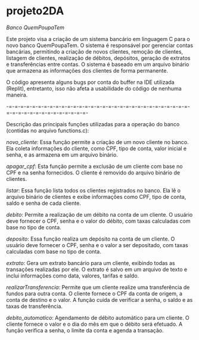 # projeto2DA

*Banco QuemPoupaTem*

Este projeto visa a criação de um sistema bancário em linguagem C para o novo banco QuemPoupaTem. O sistema é responsável por gerenciar contas bancárias, permitindo a criação de novos clientes, remoção de clientes, listagem de clientes, realização de débitos, depósitos, geração de extratos e transferências entre contas. O sistema é baseado em um arquivo binário que armazena as informações dos clientes de forma permanente.

O código apresenta alguns bugs por conta do buffer na IDE utilizada (Replit), entretanto, isso não afeta a usabilidade do código de nenhuma maneira.

-=-=-=-=-=-=-=-=-=-=-=-=-=-=-=-=-=-=-=-=-=-=-=-=-=-=-=-=-=-=-=-=-=-=-=-=-=-=-=-=-=-=-=-=-=-

Descrição das principais funções utilizadas para a operação do banco (contidas no arquivo functions.c):

*novo_cliente*: Essa função permite a criação de um novo cliente no banco. Ela coleta informações do cliente, como CPF, tipo de conta, valor inicial e senha, e as armazena em um arquivo binário.

*apagar_cpf*: Esta função permite a exclusão de um cliente com base no CPF e na senha fornecidos. O cliente é removido do arquivo binário de clientes.

*listar*: Essa função lista todos os clientes registrados no banco. Ela lê o arquivo binário de clientes e exibe informações como CPF, tipo de conta, saldo e senha de cada cliente.

*debito*: Permite a realização de um débito na conta de um cliente. O usuário deve fornecer o CPF, senha e o valor do débito, com taxas calculadas com base no tipo de conta.

*deposito*: Essa função realiza um depósito na conta de um cliente. O usuário deve fornecer o CPF, senha e o valor a ser depositado, com taxas calculadas com base no tipo de conta.

*extrato*: Gera um extrato bancário para um cliente, exibindo todas as transações realizadas por ele. O extrato é salvo em um arquivo de texto e inclui informações como data, valores, tarifas e saldo.

*realizarTransferencia*: Permite que um cliente realize uma transferência de fundos para outra conta. O cliente fornece o CPF da conta de origem, a conta de destino e o valor. A função cuida de verificar a senha, o saldo e as taxas de transferência.

*debito_automatico*: Agendamento de débito automático para um cliente. O cliente fornece o valor e o dia do mês em que o débito será efetuado. A função verifica a senha, o limite da conta e agenda a transação.
